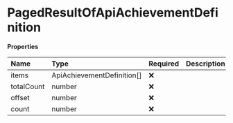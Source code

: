 # PagedResultOfApiAchievementDefinition

**Properties**

| Name       | Type                       | Required | Description |
| :--------- | :------------------------- | :------- | :---------- |
| items      | ApiAchievementDefinition[] | ❌       |             |
| totalCount | number                     | ❌       |             |
| offset     | number                     | ❌       |             |
| count      | number                     | ❌       |             |
